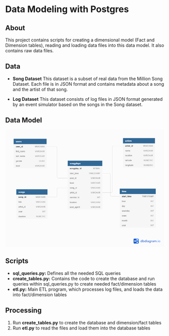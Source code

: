 # Data Modeling with Postgres

## About

This project contains scripts for creating a dimensional model (Fact and Dimension tables), reading and loading data files into this data model.  It also contains raw data files.

## Data
* **Song Dataset**
This dataset is a subset of real data from the Million Song Dataset. Each file is in JSON format and contains metadata about a song and the artist of that song.

* **Log Dataset**
This dataset consists of log files in JSON format generated by an event simulator based on the songs in the Song dataset.

## Data Model
![alt text](https://github.com/negmatm/udacity-data-engineering/blob/main/Udacity%20Data%20Engineering%20Project%201%20ERD%20Diagram.png?raw=true)

## Scripts
* **sql_queries.py:** Defines all the needed SQL queries
* **create_tables.py:** Contains the code to create the database and run queries within sql_queries.py to create needed fact/dimension tables
* **etl.py:** Main ETL program, which processes log files, and loads the data into fact/dimension tables

## Processing
1. Run **create_tables.py** to create the database and dimension/fact tables
2. Run **etl.py** to read the files and load them into the database tables
